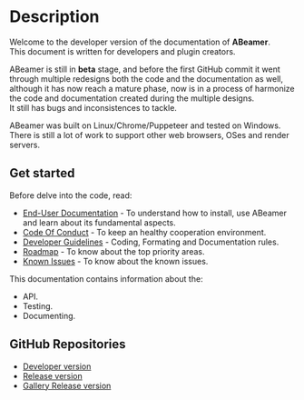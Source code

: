 <!--- @uuid: e8f247f0-8bf3-42b2-b76b-231723ce8753 -->
<!--- @author: Alexandre Bento Freire -->
# Description

Welcome to the developer version of the documentation of **ABeamer**.  
This document is written for developers and plugin creators.  
  
<i class="fa fa-exclamation-triangle fa-lg"></i> ABeamer is still in **beta** stage,
and before the first GitHub commit it went through multiple redesigns both the 
code and the documentation as well, although it has now reach a mature phase, 
now is in a process of harmonize the code and documentation created during the multiple designs.   
It still has bugs and inconsistences to tackle.

<i class="fa fa-exclamation-triangle fa-lg"></i> ABeamer was built on Linux/Chrome/Puppeteer and tested on Windows.  
There is still a lot of work to support other web browsers, OSes and render servers.

## Get started

Before delve into the code, read:

- [End-User Documentation](../../../../../end-user/versions/latest/en/site/) -
To understand how to install, use ABeamer and learn about its fundamental aspects.
- [Code Of Conduct](code-of-conduct.md) - To keep an healthy cooperation environment.
- [Developer Guidelines](dev-guidelines.md) - Coding, Formating and Documentation rules.
- [Roadmap](roadmap.md) - To know about the top priority areas.
- [Known Issues](known-issues.md) - To know about the known issues.

This documentation contains information about the:

* API.  
* Testing.  
* Documenting.  

## GitHub Repositories

* [Developer version](https://github.com/a-bentofreire/abeamer)
* [Release version](https://github.com/a-bentofreire/abeamer-release)
* [Gallery Release version](https://github.com/a-bentofreire/abeamer-gallery-release)
